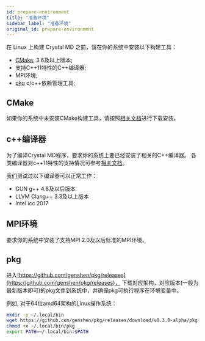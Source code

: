 ```yaml
---
id: prepare-environment
title: "准备环境"
sidebar_label: "准备环境"
original_id: prepare-environment
---
```


在 Linux 上构建 Crystal MD 之前，请在你的系统中安装以下构建工具：
- [CMake](http://cmake.org), 3.6及以上版本;
- 支持C++11特性的C++编译器;
- MPI环境;
- [pkg](https://github.com/genshen/pkg) c/c++依赖管理工具;

## CMake
如果你的系统中未安装CMake构建工具，请按照[相关文档](https://cmake.org/)进行下载安装。

## c++编译器
为了编译Crystal MD程序，要求你的系统上要已经安装了相关的C++编译器。
各类编译器对c++11特性的支持情况可参考[相关文档](http://zh.cppreference.com/w/cpp/compiler_support#cpp11})。

我们测试过以下编译器可以正常工作：
- GUN g++ 4.8及以后版本
- LLVM Clang++ 3.3及以上版本
- Intel icc 2017

## MPI环境
要求你的系统中安装了支持MPI 2.0及以后标准的MPI环境。

## pkg
进入[https://github.com/genshen/pkg/releases](https://github.com/genshen/pkg/releases)，
下载对应架构，对应版本(一般为最新版本即可)的pkg文件到系统中，并确保pkg可执行程序在环境变量中。

例如, 对于64位amd64架构的Linux操作系统：
```bash
mkdir -p ~/.local/bin
wget https://github.com/genshen/pkg/releases/download/v0.3.0-alpha/pkg-linux-amd64 -O ~/.local/bin/pkg
chmod +x ~/.local/bin/pkg
export PATH=~/.local/bin:$PATH
```
